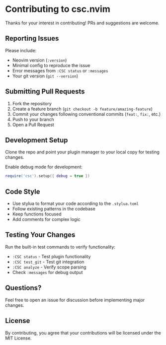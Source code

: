 # Contributing to csc.nvim

Thanks for your interest in contributing! PRs and suggestions are welcome.

## Reporting Issues

Please include:
- Neovim version (`:version`)
- Minimal config to reproduce the issue
- Error messages from `:CSC status` or `:messages`
- Your git version (`git --version`)

## Submitting Pull Requests

1. Fork the repository
2. Create a feature branch (`git checkout -b feature/amazing-feature`)
3. Commit your changes following conventional commits (`feat:`, `fix:`, etc.)
4. Push to your branch
5. Open a Pull Request

## Development Setup

Clone the repo and point your plugin manager to your local copy for testing changes.

Enable debug mode for development:
```lua
require('csc').setup({ debug = true })
```

## Code Style

- Use stylua to format your code according to the `.stylua.toml`
- Follow existing patterns in the codebase
- Keep functions focused
- Add comments for complex logic

## Testing Your Changes

Run the built-in test commands to verify functionality:
- `:CSC status` - Test plugin functionality
- `:CSC test_git` - Test git integration
- `:CSC analyze` - Verify scope parsing
- Check `:messages` for debug output

## Questions?

Feel free to open an issue for discussion before implementing major changes.

## License

By contributing, you agree that your contributions will be licensed under the MIT License.
